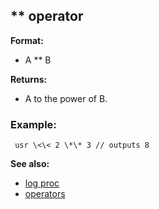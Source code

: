## \*\* operator

**Format:**
+   A \*\* B
<!-- -->
**Returns:**
+   A to the power of B.
### Example:

```
 usr \<\< 2 \*\* 3 // outputs 8 
```


**See also:**
+   [log proc](/ref/proc/log.md) 
+   [operators](/ref/operator.md) <!-- -->